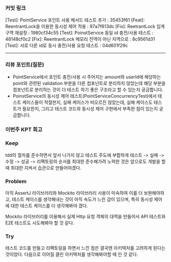 ### **커밋 링크**
[Test]: PointService 포인트 사용 메서드 테스트 추가 : 35453f61
[Feat]: ReentrantLock을 이용한 동시성 제어 적용 : 97a7f613dc
[Fix]: ReetrantLock 임계 구역 재설정 : 1980cf34c55
[Test]: PoinstService 동일 id 충전/사용 테스트 : 48148cf0c2
[Fix]: ReentrantLock 메모리 전역이 아닌 지역으로 : 8c9561d31
[Test]: 서로 다른 id로 동시 충전/사용 요청 테스트 : 04d601f29c

---
### **리뷰 포인트(질문)**
- PointService에서 포인트 충전/사용 시 주어지는 amount와 userId에 해당하는 point와 관련된 validation 부분을
  다른 컴포넌트로 분리하지 않았는데 해당 부분을 컴포넌트로 분리하는 것이 더 테스트 하기 좋은 구조라고 할 수 있는지 궁금합니다.
- PoinstService의 동시성 제어 테스트(PointServiceConcurrencyTest)에서 테스트 케이스들이 적절한지, 실패 케이스가 떠오르진
  않았는데, 실패 케이스도 테스트가 필요한지, 그리고 테스트 코드와 동시성 제어 구현에서 부족한 점이 있는지 궁금합니다.


### **이번주 KPT 회고**

### Keep
tdd의 절차를 준수하면서 앞서 나가지 않고 테스트 주도에 부합하게 테스트 -> 실패 -> 수정 -> 성공 -> 리팩토링의 순서를 
최대한 준수해가려 노력한 것은 앞으로도 개발을 할 때 최대한 지켜서 습관으로 만들어야겠다.

### Problem
아직 AssertJ 라이브러리와 Mockito 라이브러리 사용이 미숙하여 이를 더 보완해야하고, 테스트 케이스를 생각해내는 것이 아직
속도가 느린 감이 있으며, 특히 동시성 제어에 대한 테스트 케이스를 더 생각해봐야 겠다. 

Mockito 라이브러리를 이용해서 실제 Http 요청 객체의 대역을 만들어서 API 테스트와 E2E 테스트도 시도해봐야 할 것 같다.

### Try
테스트 코드를 만들고 리팩토링을 하면서 느낀 점은 결국엔 아키텍처를 고려하게 된다는 것이었다. 다음으로 이어질 클린 아키텍처를 
생각해봐야할 때 인 것 같다.
